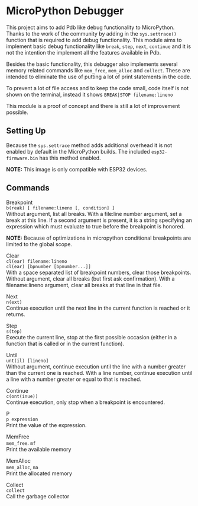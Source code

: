 # MicroPython Debugger
This project aims to add Pdb like debug functionality to MicroPython. Thanks to the work of the community by adding in the `sys.settrace()` function that is required to add debug functionality.  This module aims to implement basic debug functionality like `break`, `step`, `next`, `continue` and it is not the intention the implement all the features available in Pdb. 

Besides the basic functionality, this debugger also implements several memory related commands like `mem_free`, `mem_alloc` and `collect`. These are intended to eliminate the use of putting a lot of print statements in the code. 

To prevent a lot of file access and to keep the code small, code itself is not shown on the terminal, instead it shows `BREAK|STOP filename:lineno`

This module is a proof of concept and there is still a lot of improvement possible. 

## Setting Up
Because the `sys.settrace` method adds additional overhead it is not enabled by default in the MicroPython builds. The included `esp32-firmware.bin` has this method enabled. 

**NOTE:** This image is only compatible with ESP32 devices. 

## Commands
Breakpoint  
`b(reak) [ filename:lineno [, condition] ]`  
Without argument, list all breaks. With a file:line number argument, set a break at this line. If a second argument is present, it is a string specifying an expression which must evaluate to true before the breakpoint is honored. 

**NOTE:** Because of optimizations in micropython conditional breakpoints are limited to the global scope. 


Clear  
`cl(ear) filename:lineno`  
`cl(ear) [bpnumber [bpnumber...]]`  
With a space separated list of breakpoint numbers, clear those breakpoints. Without argument, clear all breaks (but first ask confirmation). With a filename:lineno argument, clear all breaks at that line in that file.

Next  
`n(ext)`  
Continue execution until the next line in the current function is reached or it returns.

Step  
``s(tep)``  
Execute the current line, stop at the first possible occasion (either in a function that is called or in the current function).

Until  
`unt(il) [lineno]`  
Without argument, continue execution until the line with a number greater than the current one is reached. With a line number, continue execution until a line with a number greater or equal to that is reached.

Continue  
`c(ont(inue))`  
Continue execution, only stop when a breakpoint is encountered.

P  
`p expression`  
Print the value of the expression.

MemFree  
`mem_free`. `mf`  
Print the available memory  

MemAlloc  
`mem_alloc`, `ma`  
Print the allocated memory  

Collect  
`collect`  
Call the garbage collector  
